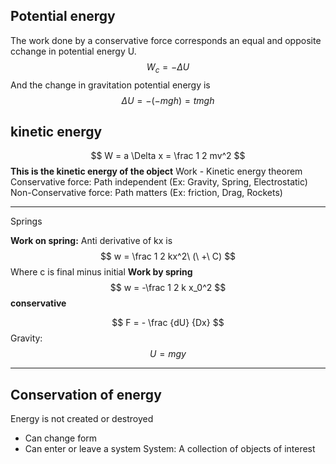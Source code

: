 ## Potential energy
The work done by a conservative force corresponds an equal and opposite cchange in potential energy U.
$$ W_c = -\Delta U$$
And the change in gravitation potential energy is
$$ \Delta U =  - (-mgh) = tmgh $$
## kinetic energy

$$ W = a \Delta x = \frac 1 2 mv^2 $$
**This is the kinetic energy of the object**
Work - Kinetic energy theorem 
Conservative force: Path independent  (Ex: Gravity, Spring, Electrostatic)
Non-Conservative force: Path  matters (Ex: friction, Drag, Rockets)
__________
Springs

**Work on spring:**
Anti derivative of kx is
$$ w = \frac 1 2 kx^2\ (\ +\ C) $$
Where c is final minus initial
**Work by spring**
$$ w = -\frac 1 2 k x_0^2 $$
**conservative**

$$ F = - \frac {dU} {Dx} $$
Gravity:
$$ U = mgy $$
_______________
## Conservation of energy
Energy is not created or destroyed
- Can change form
- Can enter or leave a system
System: A collection of objects of interest